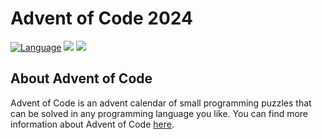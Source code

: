 # Advent of Code 2024

[![Language](https://img.shields.io/badge/Language-Kotlin-purple)](https://kotlinlang.org/)
![](https://img.shields.io/badge/stars%20⭐-0-yellow)
![](https://img.shields.io/badge/days%20completed-0-red)

## About Advent of Code
Advent of Code is an advent calendar of small programming puzzles that can be solved in any programming language you like. You can find more information about Advent of Code [here](https://adventofcode.com/2024/about).
